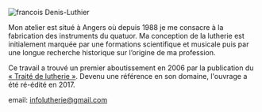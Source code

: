 ![francois Denis-Luthier](https://lutherie.github.io/page0/files/stacks_image_8_1.png#right)


Mon atelier est situé à Angers où depuis 1988 je me consacre à la fabrication des instruments du quatuor.
Ma conception de la lutherie est initialement marquée par une formations scientifique et musicale 
puis par une longue recherche historique sur l’origine de ma profession.



Ce travail a trouvé un premier aboutissement en 2006 par la publication du [« Traité de lutherie »](https://traitedelutherie.com).
Devenu une référence en son domaine, l'ouvrage a été ré-édité en 2017.


email: [infolutherie@gmail.com](mailto:infolutherie@gmail.com)
